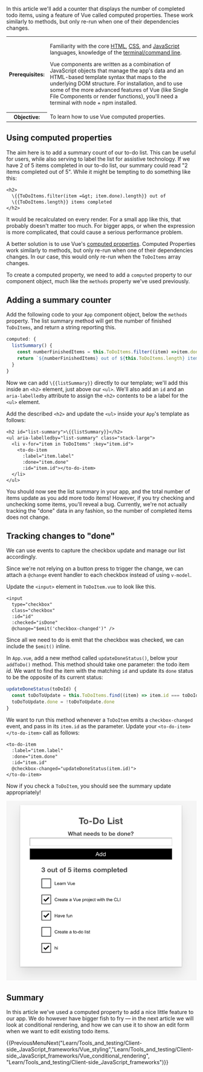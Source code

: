 
In this article we'll add a counter that displays the number of completed todo items, using a feature of Vue called computed properties. These work similarly to methods, but only re-run when one of their dependencies changes.

<table>
  <tbody>
    <tr>
      <th scope="row">Prerequisites:</th>
      <td>
        <p>
          Familiarity with the core <a href="/content/Learn/HTML">HTML</a>,
          <a href="/content/Learn/CSS">CSS</a>, and
          <a href="/content/Learn/JavaScript">JavaScript</a> languages,
          knowledge of the
          <a
            href="/content/Learn/Tools_and_testing/Understanding_client-side_tools/Command_line"
            >terminal/command line</a
          >.
        </p>
        <p>
          Vue components are written as a combination of JavaScript objects that
          manage the app's data and an HTML-based template syntax that maps to
          the underlying DOM structure. For installation, and to use some of the
          more advanced features of Vue (like Single File Components or render
          functions), you'll need a terminal with node + npm installed.
        </p>
      </td>
    </tr>
    <tr>
      <th scope="row">Objective:</th>
      <td>To learn how to use Vue computed properties.</td>
    </tr>
  </tbody>
</table>

## Using computed properties

The aim here is to add a summary count of our to-do list. This can be useful for users, while also serving to label the list for assistive technology. If we have 2 of 5 items completed in our to-do list, our summary could read "2 items completed out of 5". While it might be tempting to do something like this:

```vue
<h2>
  \{{ToDoItems.filter(item =&gt; item.done).length}} out of
  \{{ToDoItems.length}} items completed
</h2>
```

It would be recalculated on every render. For a small app like this, that probably doesn't matter too much. For bigger apps, or when the expression is more complicated, that could cause a serious performance problem.

A better solution is to use Vue's [computed properties](https://vuejs.org/guide/essentials/computed.html). Computed Properties work similarly to methods, but only re-run when one of their dependencies changes. In our case, this would only re-run when the `ToDoItems` array changes.

To create a computed property, we need to add a `computed` property to our component object, much like the `methods` property we've used previously.

## Adding a summary counter

Add the following code to your `App` component object, below the `methods` property. The list summary method will get the number of finished `ToDoItems`, and return a string reporting this.

```js
computed: {
  listSummary() {
    const numberFinishedItems = this.ToDoItems.filter((item) =>item.done).length
    return `${numberFinishedItems} out of ${this.ToDoItems.length} items completed`
  }
}
```

Now we can add `\{{listSummary}}` directly to our template; we'll add this inside an `<h2>` element, just above our `<ul>`. We'll also add an `id` and an `aria-labelledby` attribute to assign the `<h2>` contents to be a label for the `<ul>` element.

Add the described `<h2>` and update the `<ul>` inside your `App`'s template as follows:

```vue
<h2 id="list-summary">\{{listSummary}}</h2>
<ul aria-labelledby="list-summary" class="stack-large">
  <li v-for="item in ToDoItems" :key="item.id">
    <to-do-item
      :label="item.label"
      :done="item.done"
      :id="item.id"></to-do-item>
  </li>
</ul>
```

You should now see the list summary in your app, and the total number of items update as you add more todo items! However, if you try checking and unchecking some items, you'll reveal a bug. Currently, we're not actually tracking the "done" data in any fashion, so the number of completed items does not change.

## Tracking changes to "done"

We can use events to capture the checkbox update and manage our list accordingly.

Since we're not relying on a button press to trigger the change, we can attach a `@change` event handler to each checkbox instead of using `v-model`.

Update the `<input>` element in `ToDoItem.vue` to look like this.

```vue
<input
  type="checkbox"
  class="checkbox"
  :id="id"
  :checked="isDone"
  @change="$emit('checkbox-changed')" />
```

Since all we need to do is emit that the checkbox was checked, we can include the `$emit()` inline.

In `App.vue`, add a new method called `updateDoneStatus()`, below your `addToDo()` method. This method should take one parameter: the todo item _id_. We want to find the item with the matching `id` and update its `done` status to be the opposite of its current status:

```js
updateDoneStatus(toDoId) {
  const toDoToUpdate = this.ToDoItems.find((item) => item.id === toDoId)
  toDoToUpdate.done = !toDoToUpdate.done
}
```

We want to run this method whenever a `ToDoItem` emits a `checkbox-changed` event, and pass in its `item.id` as the parameter. Update your `<to-do-item></to-do-item>` call as follows:

```vue
<to-do-item
  :label="item.label"
  :done="item.done"
  :id="item.id"
  @checkbox-changed="updateDoneStatus(item.id)">
</to-do-item>
```

Now if you check a `ToDoItem`, you should see the summary update appropriately!

![Our app, with a completed todo counter added. It currently reads 3 out of 5 items completed](todo-counter.png)

## Summary

In this article we've used a computed property to add a nice little feature to our app. We do however have bigger fish to fry — in the next article we will look at conditional rendering, and how we can use it to show an edit form when we want to edit existing todo items.

{{PreviousMenuNext("Learn/Tools_and_testing/Client-side_JavaScript_frameworks/Vue_styling","Learn/Tools_and_testing/Client-side_JavaScript_frameworks/Vue_conditional_rendering", "Learn/Tools_and_testing/Client-side_JavaScript_frameworks")}}
